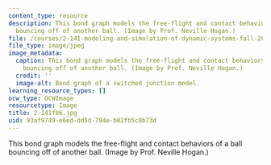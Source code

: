 ```yaml
---
content_type: resource
description: This bond graph models the free-flight and contact behaviors of a ball
  bouncing off of another ball. (Image by Prof. Neville Hogan.)
file: /courses/2-141-modeling-and-simulation-of-dynamic-systems-fall-2006/93af9749e6eddd5d794eb02fb5c0b73d_2-141f06.jpg
file_type: image/jpeg
image_metadata:
  caption: This bond graph models the free-flight and contact behaviors of a ball
    bouncing off of another ball. (Image by Prof. Neville Hogan.)
  credit: ''
  image-alt: Bond graph of a switched junction model.
learning_resource_types: []
ocw_type: OCWImage
resourcetype: Image
title: 2-141f06.jpg
uid: 93af9749-e6ed-dd5d-794e-b02fb5c0b73d
---
```

This bond graph models the free-flight and contact behaviors of a ball bouncing off of another ball. (Image by Prof. Neville Hogan.)


